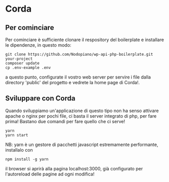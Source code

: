 # Corda

## Per cominciare

Per cominciare è sufficiente clonare il respository del boilerplate e installare le dipendenze, in questo modo:

```
git clone https://github.com/Nodopiano/wp-api-php-boilerplate.git your-project
composer update
cp .env-example .env
```

a questo punto, configurate il vostro web server per servire i file dalla directory 'public' del progetto e vedrete la home page di Corda!.

## Sviluppare con Corda

Quando sviluppiamo un'applicazione di questo tipo non ha senso attivare apache o nginx per pochi file, ci basta il server integrato di php, per fare prima!
Bastano due comandi per fare quello che ci serve!

```
yarn
yarn start
```

NB: yarn è un gestore di pacchetti javascript estremamente performante, installalo con 
```
npm install -g yarn
```
il browser si aprirà alla pagina localhost:3000, già configurato per l'autoreload delle pagine ad ogni modifica!

